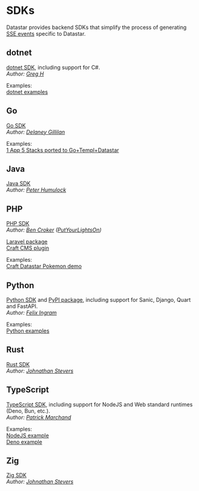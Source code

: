 # SDKs

Datastar provides backend SDKs that simplify the process of generating [SSE events](/reference/sse_events) specific to Datastar.

## dotnet

[dotnet SDK](https://github.com/starfederation/datastar/tree/main/sdk/dotnet), including support for C#.  
_Author: [Greg H](https://github.com/SpiralOSS)_

Examples:  
[dotnet examples](https://github.com/starfederation/datastar/tree/main/examples/dotnet)

## Go

[Go SDK](https://github.com/starfederation/datastar/tree/main/sdk/go)  
_Author: [Delaney Gillilan](https://github.com/delaneyj)_

Examples:  
[1 App 5 Stacks ported to Go+Templ+Datastar](https://github.com/delaneyj/1a5s-datastar)

## Java

[Java SDK](https://github.com/starfederation/datastar/blob/develop/sdk/java)  
_Author: [Peter Humulock](https://github.com/rphumulock)_

## PHP

[PHP SDK](https://github.com/starfederation/datastar-php)  
_Author: [Ben Croker](https://github.com/bencroker) ([PutYourLightsOn](https://putyourlightson.com/))_

[Laravel package](https://github.com/putyourlightson/laravel-datastar)  
[Craft CMS plugin](https://putyourlightson.com/plugins/datastar)  

Examples:  
[Craft Datastar Pokemon demo](https://github.com/khalwat/craft-datastar-pokemon-demo)

## Python

[Python SDK](https://github.com/starfederation/datastar/tree/main/sdk/python) and [PyPI package](https://pypi.org/project/datastar-py/), including support for Sanic, Django, Quart and FastAPI.  
_Author: [Felix Ingram](https://github.com/lllama)_

Examples:  
[Python examples](https://github.com/starfederation/datastar/tree/main/examples/python)

## Rust

[Rust SDK](https://github.com/starfederation/datastar/tree/main/rust/dotnet)  
 _Author: [Johnathan Stevers](https://github.com/jmstevers)_
 
## TypeScript

[TypeScript SDK](https://github.com/starfederation/datastar/tree/main/sdk/typescript), including support for NodeJS and Web standard runtimes (Deno, Bun, etc.).  
_Author: [Patrick Marchand](https://github.com/Superpat)_

Examples:  
[NodeJS example](https://github.com/starfederation/datastar/tree/main/sdk/typescript/examples/node.ts)  
[Deno example](https://github.com/starfederation/datastar/tree/main/sdk/typescript/examples/deno.ts)

## Zig
[Zig SDK](https://github.com/starfederation/datastar/tree/develop/sdk/zig)  
 _Author: [Johnathan Stevers](https://github.com/jmstevers)_
